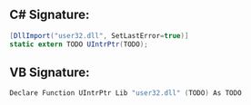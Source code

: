 
## C# Signature:
```cs
[DllImport("user32.dll", SetLastError=true)]
static extern TODO UIntrPtr(TODO);
```

## VB Signature:
```cs
Declare Function UIntrPtr Lib "user32.dll" (TODO) As TODO
```
